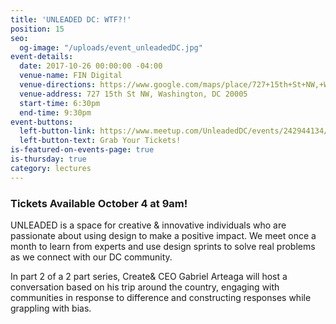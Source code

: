 ```yaml
---
title: 'UNLEADED DC: WTF?!'
position: 15
seo:
  og-image: "/uploads/event_unleadedDC.jpg"
event-details:
  date: 2017-10-26 00:00:00 -04:00
  venue-name: FIN Digital
  venue-directions: https://www.google.com/maps/place/727+15th+St+NW,+Washington,+DC+20005/@38.8995924,-77.0354134,17z/data=!3m1!4b1!4m5!3m4!1s0x89b7b7961f738227:0x3fad4d8a1e566a67!8m2!3d38.8995882!4d-77.0332247
  venue-address: 727 15th St NW, Washington, DC 20005
  start-time: 6:30pm
  end-time: 9:30pm
event-buttons:
  left-button-link: https://www.meetup.com/UnleadedDC/events/242944134/
  left-button-text: Grab Your Tickets!
is-featured-on-events-page: true
is-thursday: true
category: lectures
---
```


### Tickets Available October 4 at 9am! 

UNLEADED is a space for creative & innovative individuals who are passionate about using design to make a positive impact. We meet once a month to learn from experts and use design sprints to solve real problems as we connect with our DC community.

In part 2 of a 2 part series, Create& CEO Gabriel Arteaga will host a conversation based on his trip around the country, engaging with communities in response to difference and constructing responses while grappling with bias. 
